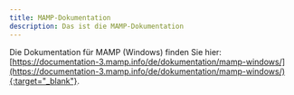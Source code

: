 ```yaml
---
title: MAMP-Dokumentation
description: Das ist die MAMP-Dokumentation
---
```


Die Dokumentation für MAMP (Windows) finden Sie hier: [https://documentation-3.mamp.info/de/dokumentation/mamp-windows/](https://documentation-3.mamp.info/de/dokumentation/mamp-windows/){:target="_blank"}.
